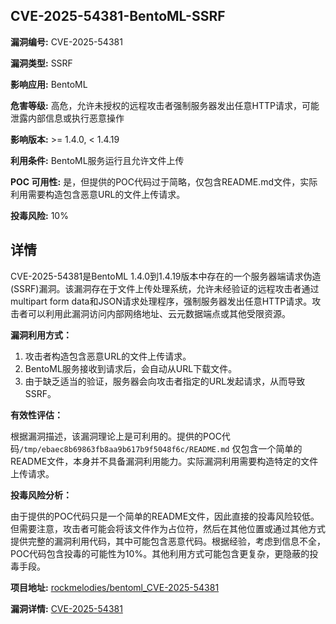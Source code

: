 ## CVE-2025-54381-BentoML-SSRF

**漏洞编号:** CVE-2025-54381

**漏洞类型:** SSRF

**影响应用:** BentoML

**危害等级:** 高危，允许未授权的远程攻击者强制服务器发出任意HTTP请求，可能泄露内部信息或执行恶意操作

**影响版本:** >= 1.4.0, < 1.4.19

**利用条件:** BentoML服务运行且允许文件上传

**POC 可用性:** 是，但提供的POC代码过于简略，仅包含README.md文件，实际利用需要构造包含恶意URL的文件上传请求。

**投毒风险:** 10%

## 详情

CVE-2025-54381是BentoML 1.4.0到1.4.19版本中存在的一个服务器端请求伪造(SSRF)漏洞。该漏洞存在于文件上传处理系统，允许未经验证的远程攻击者通过multipart form data和JSON请求处理程序，强制服务器发出任意HTTP请求。攻击者可以利用此漏洞访问内部网络地址、云元数据端点或其他受限资源。

**漏洞利用方式：**

1.  攻击者构造包含恶意URL的文件上传请求。
2.  BentoML服务接收到请求后，会自动从URL下载文件。
3.  由于缺乏适当的验证，服务器会向攻击者指定的URL发起请求，从而导致SSRF。

**有效性评估：**

根据漏洞描述，该漏洞理论上是可利用的。提供的POC代码`/tmp/ebaec8b69863fb8aa9b617b9f5048f6c/README.md` 仅包含一个简单的README文件，本身并不具备漏洞利用能力。实际漏洞利用需要构造特定的文件上传请求。

**投毒风险分析：**

由于提供的POC代码只是一个简单的README文件，因此直接的投毒风险较低。但需要注意，攻击者可能会将该文件作为占位符，然后在其他位置或通过其他方式提供完整的漏洞利用代码，其中可能包含恶意代码。根据经验，考虑到信息不全，POC代码包含投毒的可能性为10%。其他利用方式可能包含更复杂，更隐蔽的投毒手段。

**项目地址:** [rockmelodies/bentoml_CVE-2025-54381](https://github.com/rockmelodies/bentoml_CVE-2025-54381)

**漏洞详情:** [CVE-2025-54381](https://nvd.nist.gov/vuln/detail/CVE-2025-54381)
